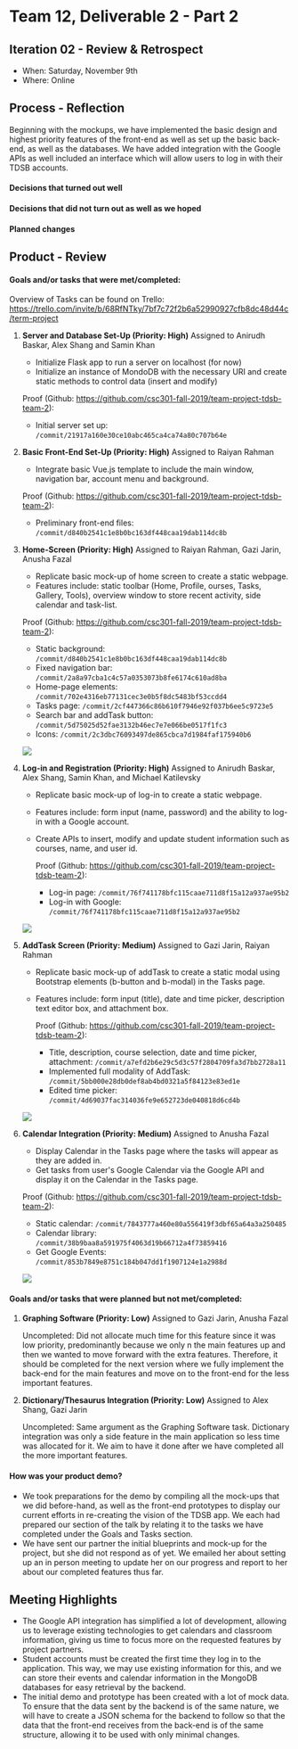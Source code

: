 # Team 12, Deliverable 2 - Part 2

<!--  > _Note:_ This document is meant to be written during (or shortly after) your review meeting, which should happen fairly close to the due date.      
 >      
 > _Suggestion:_ Have your review meeting a day or two before the due date. This way you will have some time to go over (and edit) this document, and all team members should have a chance to make their contribution. -->


## Iteration 02 - Review & Retrospect

 * When: Saturday, November 9th
 * Where: Online

## Process - Reflection

Beginning with the mockups, we have implemented the basic design and highest priority features of the front-end as well as set up the basic back-end, as well as the databases. We have added integration with the Google APIs as well included an interface which will allow users to log in with their TDSB accounts.

#### Decisions that turned out well

<!-- List process-related (i.e. team organization) decisions that, in retrospect, turned out to be successful.


 * 2 - 4 decisions.
 * Ordered from most to least important.
 * Explain why (i.e. give a supporting argument) you consider a decision to be successful.
 * Feel free to refer/link to process artifact(s). -->

#### Decisions that did not turn out as well as we hoped

<!-- List process-related (i.e. team organization) decisions that, in retrospect, were not as successful as you thought they would be.

 * 2 - 4 decisions.
 * Ordered from most to least important.
 * Feel free to refer/link to process artifact(s). -->


#### Planned changes

<!-- List any process-related changes you are planning to make (if there are any)

 * Ordered from most to least important.
 * Explain why you are making a change. -->


## Product - Review

#### Goals and/or tasks that were met/completed:

Overview of Tasks can be found on Trello: https://trello.com/invite/b/68RfNTky/7bf7c72f2b6a52990927cfb8dc48d44c/term-project

<!--  * From most to least important.
 * Refer/link to artifact(s) that show that a goal/task was met/completed.
 * If a goal/task was not part of the original iteration plan, please mention it. -->

1. **Server and Database Set-Up (Priority: High)**
    Assigned to Anirudh Baskar, Alex Shang and Samin Khan
    * Initialize Flask app to run a server on localhost (for now)
    * Initialize an instance of MondoDB with the necessary URI and create static methods to control data (insert and modify)

    Proof (Github: https://github.com/csc301-fall-2019/team-project-tdsb-team-2):
      * Initial server set up: `/commit/21917a160e30ce10abc465ca4ca74a80c707b64e`


2. **Basic Front-End Set-Up (Priority: High)**
    Assigned to Raiyan Rahman
    * Integrate basic Vue.js template to include the main window, navigation bar, account menu and background.

    Proof (Github: https://github.com/csc301-fall-2019/team-project-tdsb-team-2):
      * Preliminary front-end files: `/commit/d840b2541c1e8b0bc163df448caa19dab114dc8b`

3. **Home-Screen (Priority: High)**
    Assigned to Raiyan Rahman, Gazi Jarin, Anusha Fazal
    * Replicate basic mock-up of home screen to create a static webpage.
    * Features include: static toolbar (Home, Profile, ourses, Tasks, Gallery, Tools), overview window to store recent activity, side calendar and task-list.

   Proof (Github: https://github.com/csc301-fall-2019/team-project-tdsb-team-2):
      * Static background: `/commit/d840b2541c1e8b0bc163df448caa19dab114dc8b`
      * Fixed navigation bar: `/commit/2a8a97cba1c4c57a0353073b8fe6174c610ad8ba`
      * Home-page elements: `/commit/702e4316eb77131cec3e0b5f8dc5483bf53ccdd4`
      * Tasks page: `/commit/2cf447366c86b610f7946e92f037b6ee5c9723e5`
      * Search bar and addTask button: `/commit/5d75025d52fae3132b46ec7e7e066be0517f1fc3`
      * Icons: `/commit/2c3dbc76093497de865cbca7d1984faf175940b6`

     ![](https://i.imgur.com/uZL2JkI.png)




4. **Log-in and Registration (Priority: High)**
    Assigned to Anirudh Baskar, Alex Shang, Samin Khan, and Michael Katilevsky
    * Replicate basic mock-up of log-in to create a static webpage.
    * Features include: form input (name, password) and the ability to log-in with a Google account.
    * Create APIs to insert, modify and update student information such as courses, name, and user id.

       Proof (Github: https://github.com/csc301-fall-2019/team-project-tdsb-team-2):
      * Log-in page: `/commit/76f741178bfc115caae711d8f15a12a937ae95b2`
      * Log-in with Google: `/commit/76f741178bfc115caae711d8f15a12a937ae95b2`

    ![](https://i.imgur.com/8IzJw8w.png)





5. **AddTask Screen (Priority: Medium)**
    Assigned to Gazi Jarin, Raiyan Rahman
    * Replicate basic mock-up of addTask to create a static modal using Bootstrap elements (b-button and b-modal) in the Tasks page.
    * Features include: form input (title), date and time picker, description text editor box, and attachment box.

       Proof (Github: https://github.com/csc301-fall-2019/team-project-tdsb-team-2):
      * Title, description, course selection, date and time picker, attachment: `/commit/a7efd2b6e29c5d3c57f2804709fa3d7bb2728a11`
      * Implemented full modality of AddTask: `/commit/5bb000e28db0def8ab4bd0321a5f84123e83ed1e`
      * Edited time picker: `/commit/4d69037fac314036fe9e652723de040818d6cd4b`

    ![](https://i.imgur.com/7YUTMY8.png)



6. **Calendar Integration (Priority: Medium)**
    Assigned to Anusha Fazal
    * Display Calendar in the Tasks page where the tasks will appear as they are added in.
    * Get tasks from user's Google Calendar via the Google API and display it on the Calendar in the Tasks page.

    Proof (Github: https://github.com/csc301-fall-2019/team-project-tdsb-team-2):
      * Static calendar: `/commit/7843777a460e80a556419f3dbf65a64a3a250485`
      * Calendar library: `/commit/38b9baa8a591975f4063d19b66712a4f73859416`
      * Get Google Events: `/commit/853b7849e8751c184b047dd1f1907124e1a2988d`


    ![](https://i.imgur.com/cgMBREg.png)



#### Goals and/or tasks that were planned but not met/completed:

<!--  * From most to least important.
 * For each goal/task, explain why it was not met/completed.      
   e.g. Did you change your mind, or did you just not get to it yet? -->

1. **Graphing Software (Priority: Low)**
    Assigned to Gazi Jarin, Anusha Fazal

    Uncompleted: Did not allocate much time for this feature since it was low priority, predominantly because we only n the main features up and then we wanted to move forward with the extra features. Therefore, it should be completed for the next version where we fully implement the back-end for the main features and move on to the front-end for the less important features.

2. **Dictionary/Thesaurus Integration (Priority: Low)**
    Assigned to Alex Shang, Gazi Jarin

    Uncompleted: Same argument as the Graphing Software task. Dictionary integration was only a side feature in the main application so less time was allocated for it. We aim to have it done after we have completed all the more important features.

#### How was your product demo?
<!--  * How did you prepare your demo?
 * What did you manage to demo to your partner?
 * Did your partner accept the features?
 * Were there change requests?
 * What did you learn from the demo from either a process or product perspective? -->

* We took preparations for the demo by compiling all the mock-ups that we did before-hand, as well as the front-end prototypes to display our current efforts in re-creating the vision of the TDSB app. We each had prepared our section of the talk by relating it to the tasks we have completed under the Goals and Tasks section.
* We have sent our partner the initial blueprints and mock-up for the project, but she did not respond as of yet. We emailed her about setting up an in person meeting to update her on our progress and report to her about our completed features thus far.

## Meeting Highlights

<!-- Going into the next iteration, our main insights are:

 * 2 - 4 items
 * Short (no more than one short paragraph per item)
 * High-level concepts that should guide your work for the next iteration.
 * These concepts should help you decide on where to focus your efforts.
 * Can be related to product and/or process. -->
 * The Google API integration has simplified a lot of development, allowing us to leverage existing technologies to get calendars and classroom information, giving us time to focus more on the requested features by project partners.
 * Student accounts must be created the first time they log in to the application. This way, we may use existing information for this, and we can store their events and calendar information in the MongoDB databases for easy retrieval by the backend.
 * The initial demo and prototype has been created with a lot of mock data. To ensure that the data sent by the backend is of the same nature, we will have to create a JSON schema for the backend to follow so that the data that the front-end receives from the back-end is of the same structure, allowing it to be used with only minimal changes.
